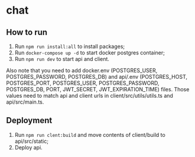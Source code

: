 # chat

## How to run

1. Run `npm run install:all` to install packages;
2. Run `docker-compose up -d` to start docker postgres container;
3. Run `npm run dev` to start api and client.

Also note that you need to add docker.env (POSTGRES_USER, POSTGRES_PASSWORD, POSTGRES_DB) and api/.env (POSTGRES_HOST, POSTGRES_PORT, POSTGRES_USER, POSTGRES_PASSWORD, POSTGRES_DB, PORT, JWT_SECRET, JWT_EXPIRATION_TIME) files. Those values need to match api and client urls in client/src/utils/utils.ts and api/src/main.ts.


## Deployment

1. Run `npm run clent:build` and move contents of client/build to api/src/static;
2. Deploy api.

